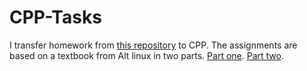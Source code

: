 # CPP-Tasks

I transfer homework from [this repository](https://github.com/AngryRunt/AltTaskBook-homework) to CPP.
The assignments are based on a textbook from Alt linux in two parts. [Part one](https://wiki.altlinux.ru/Books:Python-sysoeva-ed2). [Part two](https://wiki.altlinux.ru/Books:Python-sysoeva-ed2-2).
